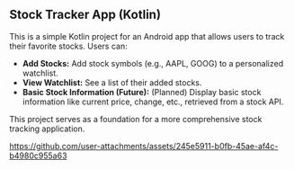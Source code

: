 ## Stock Tracker App (Kotlin)

This is a simple Kotlin project for an Android app that allows users to track their favorite stocks. Users can:

* **Add Stocks:** Add stock symbols (e.g., AAPL, GOOG) to a personalized watchlist.
* **View Watchlist:** See a list of their added stocks.
* **Basic Stock Information (Future):** (Planned) Display basic stock information like current price, change, etc., retrieved from a stock API.

This project serves as a foundation for a more comprehensive stock tracking application.



https://github.com/user-attachments/assets/245e5911-b0fb-45ae-af4c-b4980c955a63

